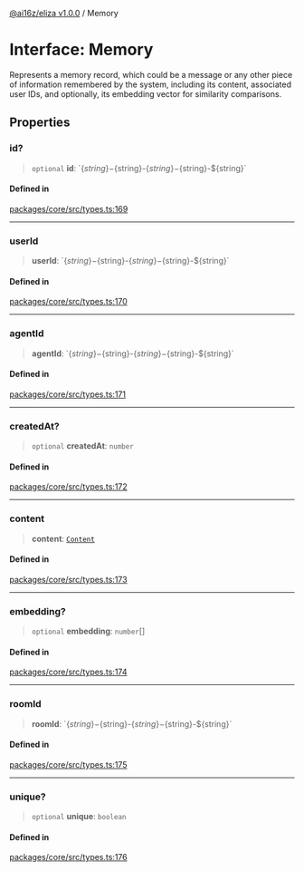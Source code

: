 [@ai16z/eliza v1.0.0](../index.md) / Memory

# Interface: Memory

Represents a memory record, which could be a message or any other piece of information remembered by the system, including its content, associated user IDs, and optionally, its embedding vector for similarity comparisons.

## Properties

### id?

> `optional` **id**: \`$\{string\}-$\{string\}-$\{string\}-$\{string\}-$\{string\}\`

#### Defined in

[packages/core/src/types.ts:169](https://github.com/ai16z/eliza/blob/main/packages/core/src/types.ts#L169)

---

### userId

> **userId**: \`$\{string\}-$\{string\}-$\{string\}-$\{string\}-$\{string\}\`

#### Defined in

[packages/core/src/types.ts:170](https://github.com/ai16z/eliza/blob/main/packages/core/src/types.ts#L170)

---

### agentId

> **agentId**: \`$\{string\}-$\{string\}-$\{string\}-$\{string\}-$\{string\}\`

#### Defined in

[packages/core/src/types.ts:171](https://github.com/ai16z/eliza/blob/main/packages/core/src/types.ts#L171)

---

### createdAt?

> `optional` **createdAt**: `number`

#### Defined in

[packages/core/src/types.ts:172](https://github.com/ai16z/eliza/blob/main/packages/core/src/types.ts#L172)

---

### content

> **content**: [`Content`](Content.md)

#### Defined in

[packages/core/src/types.ts:173](https://github.com/ai16z/eliza/blob/main/packages/core/src/types.ts#L173)

---

### embedding?

> `optional` **embedding**: `number`[]

#### Defined in

[packages/core/src/types.ts:174](https://github.com/ai16z/eliza/blob/main/packages/core/src/types.ts#L174)

---

### roomId

> **roomId**: \`$\{string\}-$\{string\}-$\{string\}-$\{string\}-$\{string\}\`

#### Defined in

[packages/core/src/types.ts:175](https://github.com/ai16z/eliza/blob/main/packages/core/src/types.ts#L175)

---

### unique?

> `optional` **unique**: `boolean`

#### Defined in

[packages/core/src/types.ts:176](https://github.com/ai16z/eliza/blob/main/packages/core/src/types.ts#L176)
